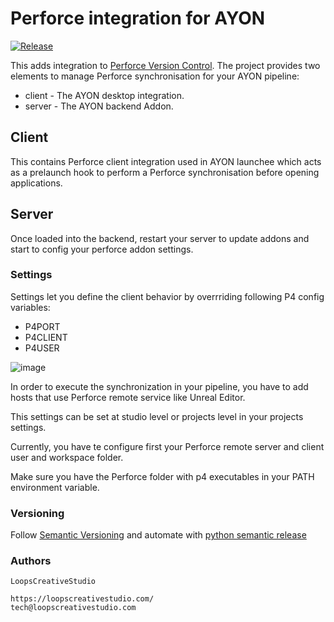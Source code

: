 # Perforce integration for AYON

[![Release](https://github.com/LoopsCreativeStudio/ayon-perforce/actions/workflows/release.yml/badge.svg?branch=main)](https://github.com/LoopsCreativeStudio/ayon-perforce/actions/workflows/release.yml)

This adds integration to [Perforce Version Control](https://www.perforce.com/products/helix-core).
The project provides two elements to manage Perforce synchronisation for your AYON pipeline:
 * client - The AYON desktop integration.
 * server - The AYON backend Addon.

## Client
This contains Perforce client integration used in AYON launchee which acts as a prelaunch hook to perform a Perforce synchronisation before opening applications.

## Server
Once loaded into the backend, restart your server to update addons and start to config your perforce addon settings.

### Settings
Settings let you define the client behavior by overrriding following P4 config variables:

 * P4PORT
 * P4CLIENT
 * P4USER

![image](https://github.com/LoopsCreativeStudio/ayon-perforce/assets/89812691/65c07fe9-95c7-40a0-b3d1-7a8cd8f55a55)

In order to execute the synchronization in your pipeline, you have to add hosts that use Perforce remote service like Unreal Editor.

This settings can be set at studio level or projects level in your projects settings.

Currently, you have te configure first your Perforce remote server and client user and workspace folder.

Make sure you have the Perforce folder with p4 executables in your PATH environment variable.


### Versioning

Follow [Semantic Versioning](https://semver.org/) and automate with [python semantic release](https://github.com/python-semantic-release/python-semantic-release)


### Authors

```
LoopsCreativeStudio

https://loopscreativestudio.com/
tech@loopscreativestudio.com
```
